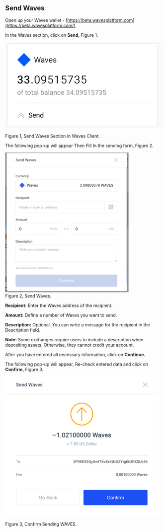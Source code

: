 ## **Send Waves**

Open up your Waves wallet - [https://beta.wavesplatform.com](https://beta.wavesplatform.com/)

In the Waves section, click on **Send,** Figure 1.

![](/assets/Webp.net-resizeimage-16.png)

Figure 1, Send Waves Section in Waves Client.

The following pop-up will appear Then Fill In the sending form, Figure 2.

![](/assets/Webp.net-resizeimage-17.png)  
Figure 2, Send Waves.

**Recipient:** Enter the Waves address of the recipient.

**Amount:** Define a number of Waves you want to send.

**Description:** Optional. You can write a message for the recipient in the Description field.

**Note:** Some exchanges require users to include a description when depositing assets. Otherwise, they cannot credit your account.

After you have entered all necessary information, click on **Continue.**

The following pop-up will appear, Re-check entered data and click on **Confirm,** Figure 3.

![](/assets/Webp.net-resizeimage-18.png)

Figure 3, Confirm Sending WAVES.

